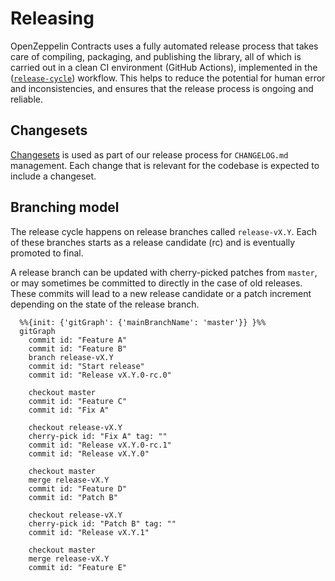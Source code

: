 # Releasing

OpenZeppelin Contracts uses a fully automated release process that takes care of compiling, packaging, and publishing the library, all of which is carried out in a clean CI environment (GitHub Actions), implemented in the ([`release-cycle`](.github/workflows/release-cycle.yml)) workflow. This helps to reduce the potential for human error and inconsistencies, and ensures that the release process is ongoing and reliable.

## Changesets

[Changesets](https://github.com/changesets/changesets/) is used as part of our release process for `CHANGELOG.md` management. Each change that is relevant for the codebase is expected to include a changeset.

## Branching model

The release cycle happens on release branches called `release-vX.Y`. Each of these branches starts as a release candidate (rc) and is eventually promoted to final.

A release branch can be updated with cherry-picked patches from `master`, or may sometimes be committed to directly in the case of old releases. These commits will lead to a new release candidate or a patch increment depending on the state of the release branch.

```mermaid
  %%{init: {'gitGraph': {'mainBranchName': 'master'}} }%%
  gitGraph
    commit id: "Feature A"
    commit id: "Feature B"
    branch release-vX.Y
    commit id: "Start release"
    commit id: "Release vX.Y.0-rc.0"

    checkout master
    commit id: "Feature C"
    commit id: "Fix A"

    checkout release-vX.Y
    cherry-pick id: "Fix A" tag: ""
    commit id: "Release vX.Y.0-rc.1"
    commit id: "Release vX.Y.0"

    checkout master
    merge release-vX.Y
    commit id: "Feature D"
    commit id: "Patch B"

    checkout release-vX.Y
    cherry-pick id: "Patch B" tag: ""
    commit id: "Release vX.Y.1"
    
    checkout master
    merge release-vX.Y
    commit id: "Feature E"
```
